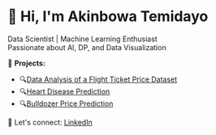 # 👋 Hi, I'm Akinbowa Temidayo
  Data Scientist | Machine Learning Enthusiast  
  Passionate about AI, DP, and Data Visualization  

📂 **Projects:**  
- 🔍[Data Analysis of a Flight Ticket Price Dataset](https://github.com/T-emi-dayo/flight-price-prediction)
- 🔍[Heart Disease Prediction](https://github.com/T-emi-dayo/heart-disease-prediction)  
- 🔍[Bulldozer Price Prediction](https://github.com/T-emi-dayo/bulldozer-price-prediction)

  
🚀 Let's connect: [LinkedIn](https://www.linkedin.com/in/akinbowa-temidayo/)
